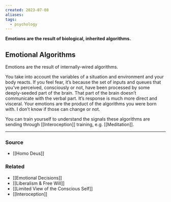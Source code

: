 ```yaml
---
created: 2023-07-08
aliases: 
tags:
  - psychology
---
```

**Emotions are the result of biological, inherited algorithms.**

## Emotional Algorithms

Emotions are the result of internally-wired algorithms. 

You take into account the variables of a situation and environment and your body reacts. If you feel fear, it’s because the set of inputs and queues that you’ve perceived, consciously or not, have been processed by some deeply-seeded part of the brain. That part of the brain doesn’t communicate with the verbal part. It’s response is much more direct and visceral. Your emotions are the product of the algorithms you were born with. I don’t know if those can change or not.

You can train yourself to understand the signals these algorithms are sending through [[Interoception]] training, e.g. [[Meditation]].

---

### Source
- [[Homo Deus]]

### Related
- [[Emotional Decisions]]
- [[Liberalism & Free Will]]
- [[Limited View of the Conscious Self]]
- [[Interoception]]